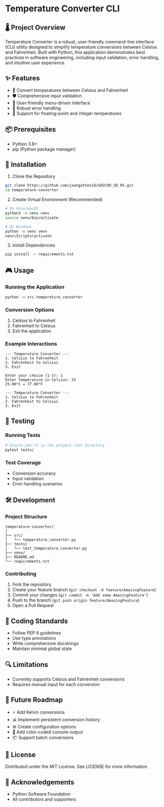 # Temperature Converter CLI

## 🌡️ Project Overview
Temperature Converter is a robust, user-friendly command-line interface (CLI) utility designed to simplify temperature conversions between Celsius and Fahrenheit. Built with Python, this application demonstrates best practices in software engineering, including input validation, error handling, and intuitive user experience.

## ✨ Features

- 🔄 Convert temperatures between Celsius and Fahrenheit
- 🛡️ Comprehensive input validation
- 🚦 User-friendly menu-driven interface
- 🛑 Robust error handling
- 🔢 Support for floating-point and integer temperatures

## 📦 Prerequisites

- Python 3.8+
- pip (Python package manager)

## 🚀 Installation

1. Clone the Repository
```bash
git clone https://github.com/jeangathoni8/GO2COD_SD_05.git
cd temperature-converter
```

2. Create Virtual Environment (Recommended)
```bash
# On Unix/macOS
python3 -m venv venv
source venv/bin/activate

# On Windows
python -m venv venv
venv\Scripts\activate
```

3. Install Dependencies
```bash
pip install -r requirements.txt
```

## 🎮 Usage

### Running the Application
```bash
python -m src.temperature_converter
```

### Conversion Options
1. Celsius to Fahrenheit
2. Fahrenheit to Celsius
3. Exit the application

### Example Interactions
```
--- Temperature Converter ---
1. Celsius to Fahrenheit
2. Fahrenheit to Celsius
3. Exit

Enter your choice (1-3): 1
Enter temperature in Celsius: 25
25.00°C = 77.00°F

--- Temperature Converter ---
1. Celsius to Fahrenheit
2. Fahrenheit to Celsius
3. Exit
```

## 🧪 Testing

### Running Tests
```bash
# Ensure you're in the project root directory
pytest tests/
```

### Test Coverage
- Conversion accuracy
- Input validation
- Error handling scenarios

## 🛠️ Development

### Project Structure
```
temperature-converter/
│
├── src/
│   └── temperature_converter.py
├── tests/
│   └── test_temperature_converter.py
├── venv/
├── README.md
└── requirements.txt
```

### Contributing
1. Fork the repository
2. Create your feature branch (`git checkout -b feature/AmazingFeature`)
3. Commit your changes (`git commit -m 'Add some AmazingFeature'`)
4. Push to the branch (`git push origin feature/AmazingFeature`)
5. Open a Pull Request

## 📝 Coding Standards
- Follow PEP 8 guidelines
- Use type annotations
- Write comprehensive docstrings
- Maintain minimal global state

## 🔍 Limitations
- Currently supports Celsius and Fahrenheit conversions
- Requires manual input for each conversion

## 🚀 Future Roadmap
- ⭐ Add Kelvin conversions
- 📊 Implement persistent conversion history
- ⚙️ Create configuration options
- 🎨 Add color-coded console output
- 📦 Support batch conversions

## 📄 License
Distributed under the MIT License. See LICENSE for more information.

## 🙏 Acknowledgements
- Python Software Foundation
- All contributors and supporters
